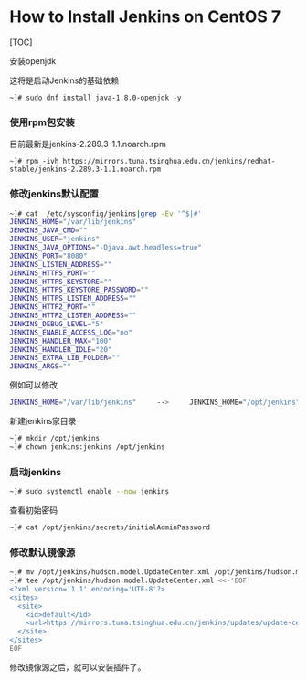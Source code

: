 # How to Install Jenkins on CentOS 7

[TOC]

安装openjdk 

这将是启动Jenkins的基础依赖

```
~]# sudo dnf install java-1.8.0-openjdk -y
```

### 使用rpm包安装

目前最新是jenkins-2.289.3-1.1.noarch.rpm

```
~]# rpm -ivh https://mirrors.tuna.tsinghua.edu.cn/jenkins/redhat-stable/jenkins-2.289.3-1.1.noarch.rpm
```

### 修改jenkins默认配置

```bash
~]# cat  /etc/sysconfig/jenkins|grep -Ev '^$|#'
JENKINS_HOME="/var/lib/jenkins"
JENKINS_JAVA_CMD=""
JENKINS_USER="jenkins"
JENKINS_JAVA_OPTIONS="-Djava.awt.headless=true"
JENKINS_PORT="8080"
JENKINS_LISTEN_ADDRESS=""
JENKINS_HTTPS_PORT=""
JENKINS_HTTPS_KEYSTORE=""
JENKINS_HTTPS_KEYSTORE_PASSWORD=""
JENKINS_HTTPS_LISTEN_ADDRESS=""
JENKINS_HTTP2_PORT=""
JENKINS_HTTP2_LISTEN_ADDRESS=""
JENKINS_DEBUG_LEVEL="5"
JENKINS_ENABLE_ACCESS_LOG="no"
JENKINS_HANDLER_MAX="100"
JENKINS_HANDLER_IDLE="20"
JENKINS_EXTRA_LIB_FOLDER=""
JENKINS_ARGS=""
```

例如可以修改 

```bash
JENKINS_HOME="/var/lib/jenkins"		--> 	JENKINS_HOME="/opt/jenkins"
```

新建jenkins家目录

```bash
~]# mkdir /opt/jenkins
~]# chown jenkins:jenkins /opt/jenkins
```

### 启动jenkins

```bash
~]# sudo systemctl enable --now jenkins
```

查看初始密码

```bash
~]# cat /opt/jenkins/secrets/initialAdminPassword
```

### 修改默认镜像源

```bash
~]# mv /opt/jenkins/hudson.model.UpdateCenter.xml /opt/jenkins/hudson.model.UpdateCenter.xml.bak
~]# tee /opt/jenkins/hudson.model.UpdateCenter.xml <<-'EOF'
<?xml version='1.1' encoding='UTF-8'?>
<sites>
  <site>
    <id>default</id>
    <url>https://mirrors.tuna.tsinghua.edu.cn/jenkins/updates/update-center.json</url>
  </site>
</sites>
EOF
```

修改镜像源之后，就可以安装插件了。
